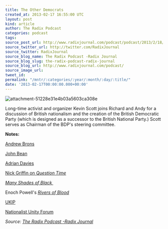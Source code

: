 ```yaml
---
title: The Other Democrats
created_at: 2013-02-17 16:55:00 UTC
layout: post
kind: article
author: The Radix Podcast
categories: podcast
tags: 
source_post_url: http://www.radixjournal.com/podcast/podcast/2013/2/18/the-other-democrats
source_twitter_url: http://twitter.com/RadixJournal
source_twitter: RadixJournal
source_blog_name: The Radix Podcast -Radix Journal
source_blog_slug: the-radix-podcast-radix-journal
source_blog_url: http://www.radixjournal.com/podcast/
source_image_url: 
tweet_id: 
permalink: "/mntr/:categories/:year/:month/:day/:title/"
date: '2013-02-17T00:00:00.000+00:00'
---
```

<img class="thumb-image" alt="attachment-51228e31e4b03a5603ca308e" data-image="https://static1.squarespace.com/static/51c946cde4b0f05142538988/5298e223e4b008c3d680f470/5298e276e4b008c3d680f7f6/1385751293300/Britishlion.jpg" data-image-dimensions="408x322" data-image-focal-point="0.5,0.5" data-load="false" data-image-id="5298e276e4b008c3d680f7f6" data-type="image" src="https://static1.squarespace.com/static/51c946cde4b0f05142538988/5298e223e4b008c3d680f470/5298e276e4b008c3d680f7f6/1385751293300/Britishlion.jpg?format=1000w" />
          
        

        

      
    
    
  






<p>Long-time activist and organizer Kevin Scott joins Richard and Andy for a discussion of British nationalism and the creation of the British Democratic Party (which is designed as a successor to the British National Party.) Scott serves as Chairman of the BDP's steering committee. &nbsp;&nbsp;</p><p><strong>Notes: </strong></p><p><a href="http://en.wikipedia.org/wiki/Andrew_Brons">Andrew Brons</a></p><p><a href="http://www.alternativeright.com/authors/john-bean/">John Bean</a></p><p><a href="http://en.wikipedia.org/wiki/Adrian_Davies">Adrian Davies</a></p><p><a href="http://www.youtube.com/watch?v=xlLa54S-Usc">Nick Griffin on <em>Question Time</em></a></p><p><em><a href="http://www.amazon.com/Many-Shades-Black-John-Bean/dp/147091445X/ref=sr_1_2?s=books&amp;ie=UTF8&amp;qid=1361207325&amp;sr=1-2&amp;keywords=many+shades+of+black">Many Shades of Black&nbsp;</a></em></p><p>Enoch Powell's <a href="http://www.youtube.com/watch?v=HP7fETsKYkA"><em>Rivers of Blood</em></a></p><p><a href="http://www.ukip.org/">UKIP</a></p><p><a href="http://nationalistunityforum.co.uk/">Nationalist Unity Forum</a></p><div class="">
    <i>Source: <a href="http://www.radixjournal.com/podcast/">The Radix Podcast -Radix Journal</a></i>
</div>
